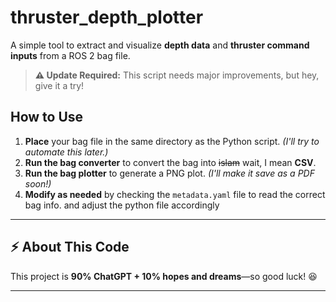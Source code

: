 # thruster_depth_plotter

A simple tool to extract and visualize **depth data** and **thruster command inputs** from a ROS 2 bag file.

> **⚠️ Update Required:** This script needs major improvements, but hey, give it a try! 

## How to Use  

1. **Place** your bag file in the same directory as the Python script. _(I'll try to automate this later.)_  
2. **Run the bag converter** to convert the bag into ~~islam~~ wait, I mean **CSV**.  
3. **Run the bag plotter** to generate a PNG plot. _(I'll make it save as a PDF soon!)_  
4. **Modify as needed** by checking the `metadata.yaml` file to read the correct bag info. and adjust the python file accordingly

---

## ⚡ About This Code  

This project is **90% ChatGPT + 10% hopes and dreams**—so good luck! 😆  

---
